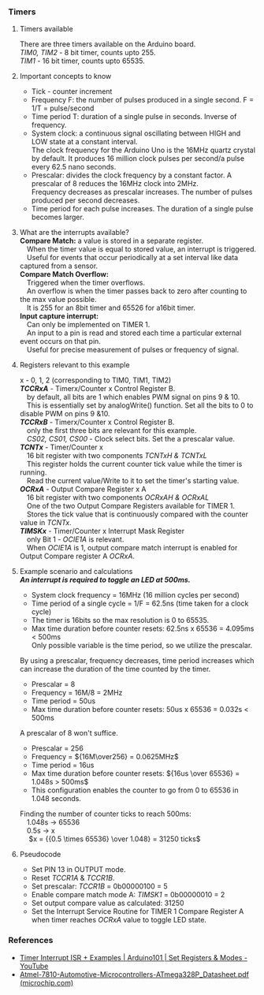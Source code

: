 ### Timers
1) Timers available       

   There are three timers available on the Arduino board.     
   _TIM0, TIM2_ - 8 bit timer, counts upto 255.                                     
   _TIM1_ - 16 bit timer, counts upto 65535.                    
3) Important concepts to know              
   - Tick - counter increment                   
   - Frequency F: the number of pulses produced in a single second. F = 1/T = pulse/second                            
   - Time period T: duration of a single pulse in seconds. Inverse of frequency.                        
   - System clock: a continuous signal oscillating between HIGH and LOW state at a constant interval.     
        The clock frequency for the Arduino Uno is the 16MHz quartz crystal by default. It produces 16 million clock pulses per second/a pulse every 62.5 nano seconds.                             
   - Prescalar: divides the clock frequency by a constant factor. A prescalar of 8 reduces the 16MHz clock into 2MHz.              
        Frequency decreases as prescalar increases. The number of pulses produced per second decreases.             
   - Time period for each pulse increases. The duration of a single pulse becomes larger.                      
4) What are the interrupts available?                 
   **Compare Match:** a value is stored in a separate register.               
   &emsp;When the timer value is equal to stored value, an interrupt is triggered.                                 
   &emsp;Useful for events that occur periodically at a set interval like data captured from a sensor.       
   **Compare Match Overflow:**                
   &emsp;Triggered when the timer overflows.                           
   &emsp;An overflow is when the timer passes back to zero after counting to the max value possible.                            
   &emsp;It is 255 for an 8bit timer and 65526 for a16bit timer.                    
   **Input capture interrupt:**                
   &emsp;Can only be implemented on TIMER 1.                 
   &emsp;An input to a pin is read and stored each time a particular external event occurs on that pin.                        
   &emsp;Useful for precise measurement of pulses or frequency of signal.                     
5) Registers relevant to this example               

   x - 0, 1, 2 (corresponding to TIM0, TIM1, TIM2)              
   _**TCCRxA**_ - Timerx/Counter x Control Register  B.                        
	   &emsp;by default, all bits are 1 which enables PWM signal on pins 9 & 10.               
	   &emsp;This is essentially set by analogWrite() function. Set all the bits to 0 to disable PWM on pins 9 &10.                   
   **_TCCRxB_** - Timerx/Counter x Control Register B.               
	   &emsp;only the first three bits are relevant for this example.                 
	   &emsp;_CS02, CS01, CS00_ - Clock select bits. Set the a prescalar value.           
   **_TCNTx_** - Timer/Counter x                         
	   &emsp;16 bit register with two components _TCNTxH & TCNTxL_        
	   &emsp;This register holds the current counter tick value while the timer is running.                           
	   &emsp;Read the current value/Write to it to set the timer's starting value.                               
   **_OCRxA_** - Output Compare Register x A                      
	   &emsp;16 bit register with two components _OCRxAH & OCRxAL_           
	   &emsp;One of the two Output Compare Registers available for TIMER 1.                                            
	   &emsp;Stores the tick value that is continuously compared with the counter value in _TCNTx_.                              
   **_TIMSKx_** - Timer/Counter x Interrupt Mask Register              
	   &emsp;only Bit 1 - _OCIE1A_ is relevant.                     
	   &emsp;When _OCIE1A_ is 1, output compare match interrupt is enabled for Output Compare register A _OCRxA_.                  
              
6) Example scenario and calculations      
   ***An interrupt is required to toggle an LED at 500ms.***                   
   
   - System clock frequency = 16MHz (16 million cycles per second)                     
   - Time period of a single cycle = 1/F = 62.5ns (time taken for a clock cycle)                         
   - The timer is 16bits so the max resolution is 0 to 65535.                                                      
   - Max time duration before counter resets: 62.5ns x 65536 = 4.095ms < 500ms             
   Only possible variable is the time period, so we utilize the prescalar.                  
         
   By using a prescalar, frequency decreases, time period increases which can increase the duration of the time counted by the timer.               
   
   - Prescalar = 8             
   - Frequency = 16M/8 = 2MHz                         
   - Time period = 50us                         
   - Max time duration before counter resets: 50us x 65536 = 0.032s < 500ms                         

   A prescalar of 8 won't suffice.

   - Prescalar = 256                            
   - Frequency = ${16M\over256} = 0.0625MHz$             
   - Time period =  16us                      
   - Max time duration before counter resets: ${16us \over 65536} = 1.048s > 500ms$           
   - This configuration enables the counter to go from 0 to 65536 in 1.048 seconds.                         
   
   Finding the number of counter ticks to reach 500ms:               
   &emsp;1.048s -> 65536                                         
   &emsp;0.5s   ->  x   
  &emsp; $x = {{0.5 \times 65536} \over 1.048} = 31250 ticks$                     
               
7) Pseudocode             
   - Set PIN 13 in OUTPUT mode.             
   - Reset _TCCR1A_ & _TCCR1B_.                          
   - Set prescalar: _TCCR1B_ = 0b00000100 = 5                        
   - Enable compare match mode A: _TIMSK1_ = 0b00000010 = 2              
   - Set output compare value as calculated: 31250 
   - Set the Interrupt Service Routine for TIMER 1 Compare Register A when timer reaches _OCRxA_ value to toggle LED state.                     
                
   

### References
- [Timer Interrupt ISR + Examples | Arduino101 | Set Registers & Modes - YouTube](https://youtu.be/Uv9UeYUsA8A?si=0B-ytqofBCjJdeX7)
- [Atmel-7810-Automotive-Microcontrollers-ATmega328P_Datasheet.pdf (microchip.com)](https://ww1.microchip.com/downloads/en/DeviceDoc/Atmel-7810-Automotive-Microcontrollers-ATmega328P_Datasheet.pdf)
